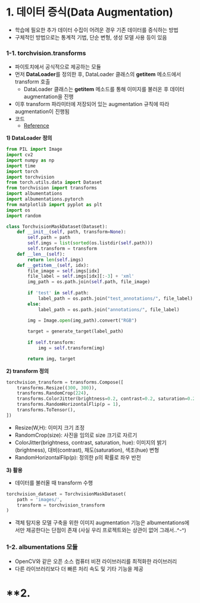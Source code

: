 # **1. 데이터 증식(Data Augmentation)**
- 학습에 필요한 추가 데이터 수집이 어려운 경우 기존 데이터를 증식하는 방법
- 구체적인 방법으로는 통계적 기법, 단순 변형, 생성 모델 사용 등이 있음

### **1-1.  torchvision.transforms**
- 파이토치에서 공식적으로 제공하는 모듈
- 먼저 **DataLoader**를 정의한 후, DataLoader 클래스의 **__getitem__** 메소드에서 transform 호출
  - DataLoader 클래스는 **__getitem__** 메소드를 통해 이미지를 불러온 후 데이터 augmentation을 진행 
- 이후 transform 파라미터에 저장되어 있는 augmentation 규칙에 따라 augmentation이 진행됨
- 코드
  - [Reference](https://pseudo-lab.github.io/Tutorial-Book/chapters/object-detection/Ch3-preprocessing.html) 

**1) DataLoader 정의**  
```Python
from PIL import Image
import cv2
import numpy as np
import time
import torch
import torchvision
from torch.utils.data import Dataset
from torchvision import transforms
import albumentations
import albumentations.pytorch
from matplotlib import pyplot as plt
import os
import random

class TorchvisionMaskDataset(Dataset):
    def __init__(self, path, transform=None):
        self.path = path
        self.imgs = list(sorted(os.listdir(self.path)))
        self.transform = transform
    def __len__(self):
        return len(self.imgs)
    def __getitem__(self, idx):
        file_image = self.imgs[idx]
        file_label = self.imgs[idx][:-3] + 'xml'
        img_path = os.path.join(self.path, file_image)
        
        if 'test' in self.path:
            label_path = os.path.join("test_annotations/", file_label)
        else:
            label_path = os.path.join("annotations/", file_label)

        img = Image.open(img_path).convert("RGB")
        
        target = generate_target(label_path)
        
        if self.transform:
            img = self.transform(img)

        return img, target
```

**2) transform 정의**  
```Python  
torchvision_transform = transforms.Compose([
    transforms.Resize((300, 300)), 
    transforms.RandomCrop(224),
    transforms.ColorJitter(brightness=0.2, contrast=0.2, saturation=0.2, hue=0.2),
    transforms.RandomHorizontalFlip(p = 1),
    transforms.ToTensor(),
])
```
- Resize(W,H): 이미지 크기 조정
- RandomCrop(size): 사진을 임의로 size 크기로 자르기
- ColorJitter(brightness, contrast, saturation, hue): 이미지의 밝기(brightness), 대비(contrast), 채도(saturation), 색조(hue) 변형
- RandomHorizontalFlip(p): 정의한 p의 확률로 좌우 반전

**3) 활용**  
- 데이터를 불러올 때 transform 수행  
```Python
torchvision_dataset = TorchvisionMaskDataset(
    path = 'images/',
    transform = torchvision_transform
) 
```

- 객체 탐지용 모델 구축을 위한 이미지 augmentation 기능은 albumentations에서만 제공한다는 단점이 존재
(사실 우리 프로젝트와는 상관이 없어 그래서..^-^)


### **1-2. albumentations 모듈**
- OpenCV와 같은 오픈 소스 컴퓨터 비젼 라이브러리를 최적화한 라이브러리
- 다른 라이브러리보다 더 빠른 처리 속도 및 기타 기능을 제공


# **2. 
